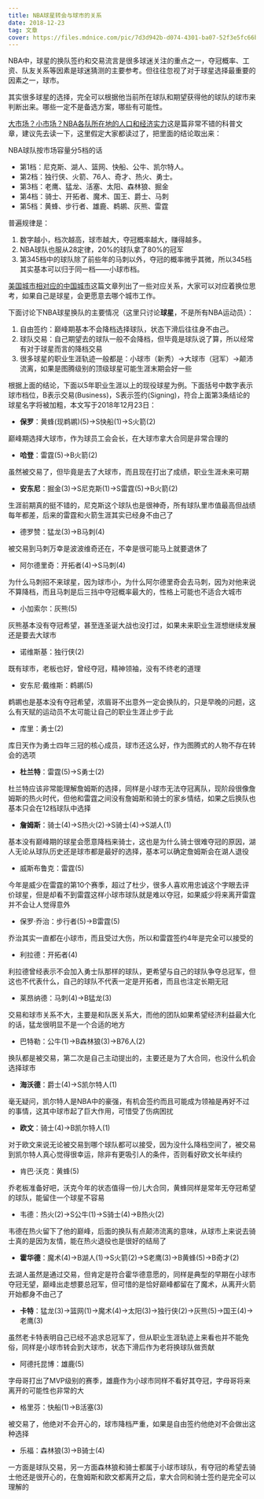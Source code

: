 ```yaml
---
title: NBA球星转会与球市的关系
date: 2018-12-23
tag: 文章
cover: https://files.mdnice.com/pic/7d3d942b-d074-4301-ba07-52f3e5fc66b5.png
---
```


NBA中，球星的换队签约和交易流言是很多球迷关注的重点之一，夺冠概率、工资、队友关系等因素是球迷猜测的主要参考。但往往忽视了对于球星选择最重要的因素之一，球市。

其实很多球星的选择，完全可以根据他当前所在球队和期望获得他的球队的球市来判断出来。哪些一定不是备选方案，哪些有可能性。

[大市场？小市场？NBA各队所在地的人口和经济实力](https://bbs.hupu.com/8994789.html)这是篇非常不错的科普文章，建议先去读一下，这里假定大家都读过了，把里面的结论取出来：

NBA球队按市场容量分5档的话

- 第1档：尼克斯、湖人、篮网、快船、公牛、凯尔特人。
- 第2档：独行侠、火箭、76人、奇才、热火、勇士。
- 第3档：老鹰、猛龙、活塞、太阳、森林狼、掘金
- 第4档：骑士、开拓者、魔术、国王、爵士、马刺
- 第5档：黄蜂、步行者、雄鹿、鹈鹕、灰熊、雷霆

普遍规律是：

1. 数字越小，档次越高，球市越大，夺冠概率越大，赚得越多。
2. NBA球队也服从28定律，20%的球队拿了80%的冠军
3. 第345档中的球队除了前些年的马刺以外，夺冠的概率微乎其微，所以345档其实基本可以归于同一档——小球市档。

[美国城市相对应的中国城市](https://bbs.hupu.com/9669588.html)这篇文章列出了一些对应关系，大家可以对应着换位思考，如果自己是球星，会更愿意去哪个城市工作。

下面讨论下NBA球星换队的主要情况（这里只讨论**球星**，不是所有NBA运动员）：

1. 自由签约：巅峰期基本不会降档选择球队，状态下滑后往往身不由己。
2. 球队交易：自己期望去的球队一般不会降档，但毕竟是球队说了算，所以经常有对于球星而言的降档交易
3. 很多球星的职业生涯轨迹一般都是：小球市（新秀）->大球市（冠军）->颠沛流离，如果是图腾级别的顶级球星可能生涯末期会好一些

根据上面的结论，下面以5年职业生涯以上的现役球星为例。下面括号中数字表示球市档位，B表示交易(Business)，S表示签约(Signing)，符合上面第3条结论的球星名字将被加粗，本文写于2018年12月23日：

- **保罗**：黄蜂(现鹈鹕)(5)->S快船(1)->S火箭(2)

巅峰期选择大球市，作为球员工会会长，在大球市拿大合同是非常合理的

- **哈登**：雷霆(5)->B火箭(2)

虽然被交易了，但毕竟是去了大球市，而且现在打出了成绩，职业生涯未来可期

- **安东尼**：掘金(3)->S尼克斯(1)->S雷霆(5)->B火箭(2)

生涯前期真的挺不错的，尼克斯这个球队也是很神奇，所有球队里市值最高但战绩每年都差，后来的雷霆和火箭生涯其实已经身不由己了

- 德罗赞：猛龙(3)->B马刺(4)

被交易到马刺万幸是波波维奇还在，不幸是很可能马上就要退休了

- 阿尔德里奇：开拓者(4)->S马刺(4)

为什么马刺招不来球星，因为球市小，为什么阿尔德里奇会去马刺，因为对他来说不算降档，而且马刺是后三挡中夺冠概率最大的，性格上可能也不适合大城市

- 小加索尔：灰熊(5)

灰熊基本没有夺冠希望，甚至连圣诞大战也没打过，如果未来职业生涯想继续发展还是要去大球市

- 诺维斯基：独行侠(2)

既有球市，老板也好，曾经夺冠，精神领袖，没有不终老的道理

- 安东尼·戴维斯：鹈鹕(5)

鹈鹕也是基本没有夺冠希望，浓眉哥不出意外一定会换队的，只是早晚的问题，这么有天赋的运动员不太可能让自己的职业生涯止步于此

- 库里：勇士(2)

库日天作为勇士四年三冠的核心成员，球市还这么好，作为图腾式的人物不存在转会的选项

- **杜兰特**：雷霆(5)->S勇士(2)

杜兰特应该非常能理解詹姆斯的选择，同样是小球市无法夺冠离队，现阶段很像詹姆斯的热火时代，但他和雷霆之间没有詹姆斯和骑士的家乡情结，如果之后换队也基本只会在12档球队中选择

- **詹姆斯**：骑士(4)->S热火(2)->S骑士(4)->S湖人(1)

基本没有巅峰期的球星会愿意降档来骑士，这也是为什么骑士很难夺冠的原因，湖人无论从球队历史还是球市都是最好的选择，基本可以确定詹姆斯会在湖人退役

- 威斯布鲁克：雷霆(5)

今年是威少在雷霆的第10个赛季，超过了杜少，很多人喜欢用忠诚这个字眼去评价球星，但是却看不到雷霆这样小球市球队就是难以夺冠，如果威少将来离开雷霆并不会让人觉得意外

- 保罗·乔治：步行者(5)->B雷霆(5)

乔治其实一直都在小球市，而且受过大伤，所以和雷霆签约4年是完全可以接受的

- 利拉德：开拓者(4)

利拉德曾经表示不会加入勇士队那样的球队，更希望与自己的球队争夺总冠军，但这也不代表什么，自己的球队不代表一定是开拓者，而且也注定长期无冠

- 莱昂纳德：马刺(4)->B猛龙(3)

交易和球市关系不大，主要是和队医关系大，而他的团队如果希望经济利益最大化的话，猛龙很明显不是一个合适的地方

- 巴特勒：公牛(1)->B森林狼(3)->B76人(2)

换队都是被交易，第二次是自己主动提出的，主要还是为了大合同，也没什么机会选择球市

- **海沃德**：爵士(4)->S凯尔特人(1)

毫无疑问，凯尔特人是NBA中的豪强，有机会签约而且可能成为领袖是再好不过的事情，这其中球市起了巨大作用，可惜受了伤病困扰

- **欧文**：骑士(4)->B凯尔特人(1)

对于欧文来说无论被交易到哪个球队都可以接受，因为没什么降档空间了，被交易到凯尔特人真心觉得很幸运，除非有更吸引人的条件，否则看好欧文长年续约

- 肯巴·沃克：黄蜂(5)

乔老板准备好吧，沃克今年的状态值得一份儿大合同，黄蜂同样是常年无夺冠希望的球队，能留住一个球星不容易

- 韦德：热火(2)->S公牛(1)->S骑士(4)->B热火(2)

韦德在热火留下了他的巅峰，后面的换队有点颠沛流离的意味，从球市上来说去骑士真的是因为友情，能在热火退役也是很好的结局了

- **霍华德**：魔术(4)->B湖人(1)->S火箭(2)->S老鹰(3)->B黄蜂(5)->B奇才(2)

去湖人虽然是通过交易，但肯定是符合霍华德意愿的，同样是典型的早期在小球市夺冠无望，巅峰出走想要总冠军，但可惜的是恰好巅峰都留在了魔术，从离开火箭开始都身不由己了

- **卡特**：猛龙(3)->篮网(1)->魔术(4)->太阳(3)->独行侠(2)->灰熊(5)->国王(4)->老鹰(3)

虽然老卡特表明自己已经不追求总冠军了，但从职业生涯轨迹上来看也并不能免俗，同样是小球市转会到大球市，状态下滑后作为老将换球队做贡献

- 阿德托昆博：雄鹿(5)

字母哥打出了MVP级别的赛季，雄鹿作为小球市同样不看好其夺冠，字母哥将来离开的可能性也非常的大

- 格里芬：快船(1)->B活塞(3) 

被交易了，他绝对不会开心的，球市降档严重，如果是自由签约他绝对不会做出这种选择

- 乐福：森林狼(3)->B骑士(4)

一方面是球队交易，另一方面森林狼和骑士都属于小球市球队，有夺冠的希望去骑士他还是很开心的，在詹姆斯和欧文都离开之后，拿大合同和骑士签约是完全可以理解的